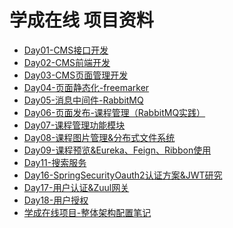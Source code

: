 # 学成在线 项目资料

<ul class="docs">
  <li><a href="#/00-项目资料/04-学成在线/Day01-CMS接口开发">Day01-CMS接口开发</a></li>
  <li><a href="#/00-项目资料/04-学成在线/Day02-CMS前端开发">Day02-CMS前端开发</a></li>
  <li><a href="#/00-项目资料/04-学成在线/Day03-CMS页面管理开发">Day03-CMS页面管理开发</a></li>
  <li><a href="#/00-项目资料/04-学成在线/Day04-页面静态化-freemarker">Day04-页面静态化-freemarker</a></li>
  <li><a href="#/00-项目资料/04-学成在线/Day05-消息中间件-RabbitMQ">Day05-消息中间件-RabbitMQ</a></li>
  <li><a href="#/00-项目资料/04-学成在线/Day06-页面发布-课程管理（RabbitMQ实践）">Day06-页面发布-课程管理（RabbitMQ实践）</a></li>
  <li><a href="#/00-项目资料/04-学成在线/Day07-课程管理功能模块">Day07-课程管理功能模块</a></li>
  <li><a href="#/00-项目资料/04-学成在线/Day08-课程图片管理&分布式文件系统">Day08-课程图片管理&分布式文件系统</a></li>
  <li><a href="#/00-项目资料/04-学成在线/Day09-课程预览&Eureka、Feign、Ribbon使用">Day09-课程预览&Eureka、Feign、Ribbon使用</a></li>
  <li><a href="#/00-项目资料/04-学成在线/Day11-搜索服务">Day11-搜索服务</a></li>
  <li><a href="#/00-项目资料/04-学成在线/Day16-SpringSecurityOauth2认证方案&JWT研究">Day16-SpringSecurityOauth2认证方案&JWT研究</a></li>
  <li><a href="#/00-项目资料/04-学成在线/Day17-用户认证&Zuul网关">Day17-用户认证&Zuul网关</a></li>
  <li><a href="#/00-项目资料/04-学成在线/Day18-用户授权">Day18-用户授权</a></li>
  <li><a href="#/00-项目资料/04-学成在线/学成在线项目-整体架构配置笔记">学成在线项目-整体架构配置笔记</a></li>
</ul>
